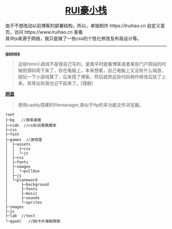 <h1 align="center"><a href="https://www.lruihao.cn" target="_blank">RUI豪小栈</a></h1>
由于不想改动以前博客的部署结构，所以，单独制作 https://lruihao.cn 自定义首页，访问 https://www.lruihao.cn 查看<br>
其中js来源于网络，我只是做了一些css的个性化修改及布局设计等。<br>

---

**[games](https://www.lruihao.cn/games)**

> 这些html小游戏不是我自己写的，是我平时就看博客或者某些门户网站的时候把源码爬下来了，存在电脑上，本来想着，自己电脑上又没有什么端游，就玩一下小游戏算了，后来搭了博客，然后就把这些代码稍作修改后挂了上来。具体出处我也记不起来了。[侵删]

**[网盘](https://pan.lruihao.cn)**

> 使用caddy搭建的filemanager,类似于ftp的多功能文件浏览器。

```
root   
├─bg   //效率桌面    
├─csdn  //csdn访客数脚本    
├─css    
├─font    
├─games  //游戏馆    
│  ├─assets    
│  │  ├─css    
│  │  └─js    
│  ├─css    
│  ├─fonts    
│  ├─images    
│  │  └─pullbox    
│  ├─js    
│  └─planeword    
│      ├─background    
│      ├─fonts    
│      ├─music    
│      ├─sounds    
│      └─sprites    
├─images    
├─js    
├─lab  //test    
└─qqxml   //QQ卡片强制爬取    
```